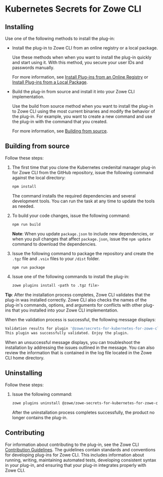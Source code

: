 # Kubernetes Secrets for Zowe CLI

## Installing

Use one of the following methods to install the plug-in:

- Install the plug-in to Zowe CLI from an online registry or a local package.

  Use these methods when when you want to install the plug-in quickly and start using it. With this method, you secure your user IDs and passwords manually.

  For more information, see [Install Plug-ins from an Online Registry](https://docs.zowe.org/stable/user-guide/cli-installplugins.html#installing-plug-ins-from-an-online-registry) or [Install Plug-ins from a Local Package](https://docs.zowe.org/stable/user-guide/cli-installplugins.html#installing-plug-ins-from-a-local-package).

- Build the plug-in from source and install it into your Zowe CLI implementation.

  Use the build from source method when you want to install the plug-in to Zowe CLI using the most current binaries and modify the behavior of the plug-in. For example, you want to create a new command and use the plug-in with the command that you created.

  For more information, see [Building from source](#building-from-source).

## Building from source

Follow these steps:

1. The first time that you clone the Kubernetes credenital manager plug-in for Zowe CLI from the GitHub repository, issue the following command against the local directory:

   ```bash
   npm install
   ```

   The command installs the required dependencies and several development tools. You can run the task at any time to update the tools as needed.

1. To build your code changes, issue the following command:

   ```bash
   npm run build
   ```

   **Note**: When you update `package.json` to include new dependencies, or when you pull changes that affect `package.json`, issue the `npm update` command to download the dependencies.

1. Issue the following command to package the repository and create the `.tgz` file and `.vsix` files to your `/dist` folder.

   ```bash
   npm run package
   ```

1. Issue one of the following commands to install the plug-in:

   ```bash
   zowe plugins install <path to .tgz file>
   ```

**Tip**: After the installation process completes, Zowe CLI validates that the plug-in was installed correctly. Zowe CLI also checks the names of the plug-in's commands, options, and arguments for conflicts with other plug-ins that you installed into your Zowe CLI implementation.

When the validation process is successful, the following message displays:

```bash
Validation results for plugin '@zowe/secrets-for-kubernetes-for-zowe-cli'
This plugin was successfully validated. Enjoy the plugin.
```

When an unsuccessful message displays, you can troubleshoot the installation by addressing the issues outlined in the message. You can also review the information that is contained in the log file located in the Zowe CLI home directory.

## Uninstalling

Follow these steps:

1. Issue the following command:

   ```bash
   zowe plugins uninstall @zowe/zowe-secrets-for-kubernetes-for-zowe-cli
   ```

   After the uninstallation process completes successfully, the product no longer contains the plug-in.

## Contributing

For information about contributing to the plug-in, see the Zowe CLI [Contribution Guidelines](https://github.com/zowe/zowe-cli-secrets-for-kubernetes/blob/main/CONTRIBUTING.md). The guidelines contain standards and conventions for developing plug-ins for Zowe CLI. This includes information about running, writing, maintaining automated tests, developing consistent syntax in your plug-in, and ensuring that your plug-in integrates properly with Zowe CLI.
